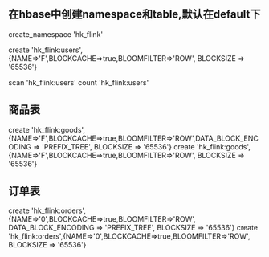 

## 在hbase中创建namespace和table,默认在default下
create_namespace 'hk_flink'

create 'hk_flink:users',{NAME=>'F',BLOCKCACHE=>true,BLOOMFILTER=>'ROW', BLOCKSIZE => '65536'}

scan 'hk_flink:users'
count 'hk_flink:users'



## 商品表
create 'hk_flink:goods',{NAME=>'F',BLOCKCACHE=>true,BLOOMFILTER=>'ROW',DATA_BLOCK_ENCODING => 'PREFIX_TREE', BLOCKSIZE => '65536'}
create 'hk_flink:goods',{NAME=>'F',BLOCKCACHE=>true,BLOOMFILTER=>'ROW', BLOCKSIZE => '65536'}


## 订单表
create 'hk_flink:orders',{NAME=>'0',BLOCKCACHE=>true,BLOOMFILTER=>'ROW', DATA_BLOCK_ENCODING => 'PREFIX_TREE', BLOCKSIZE => '65536'}
create 'hk_flink:orders',{NAME=>'0',BLOCKCACHE=>true,BLOOMFILTER=>'ROW', BLOCKSIZE => '65536'}


